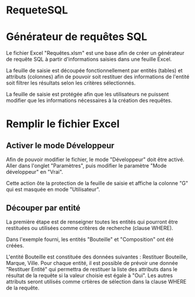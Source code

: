 # RequeteSQL
<h1>Générateur de requêtes SQL</h1>
<p>Le fichier Excel "Requêtes.xlsm" est une base afin de créer un générateur de requête SQL à partir d'informations saisies dans une feuille Excel.</p>
<p>La feuille de saisie est découpée fonctionnellement par entités (tables) et attributs (colonnes) afin de pouvoir soit restituer des informations de l'entité soit filtrer les résultats selon les critères sélectionnés.</p>
<p>La feuille de saisie est protégée afin que les utilisateurs ne puissent modifier que les informations nécessaires à la création des requêtes.</p>
<h1>Remplir le fichier Excel</h1>
<h2>Activer le mode Développeur</h2>
<p>Afin de pouvoir modifier le fichier, le mode "Développeur" doit être activé. Aller dans l'onglet "Paramètres", puis modifier le paramètre "Mode développeur" en "Vrai".</p>
<p>Cette action ôte la protection de la feuille de saisie et affiche la colonne "G" qui est masquée en mode "Utilisateur".</p>
<h2>Découper par entité</h2>
<p>La première étape est de renseigner toutes les entités qui pourront être restituées ou utilisées comme critères de recherche (clause WHERE).</p>
<p>Dans l'exemple fourni, les entités "Bouteille" et "Composition" ont été créées.</p>
<p>L'entité Bouteille est constituée des données suivantes : Restituer Bouteille, Marque, Ville. Pour chaque entité, il est possible de prévoir une donnée "Restituer Entité" qui permettra de restituer la liste des attributs dans le résultat de la requête si la valeur choisie est égale à "Oui". Les autres attributs seront utilisés comme crtières de sélection dans la clause WHERE de la requête.</p>

